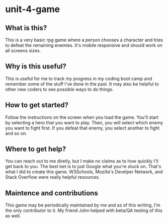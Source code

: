 # unit-4-game

## What is this?
This is a very basic rpg game where a person chooses a character and tries to defeat the remaining enemies. It's mobile responsive and should work on all screens sizes.

## Why is this useful?
This is useful for me to track my progress in my coding boot camp and remember some of the stuff I've done in the past. It may also be helpful to other new coders to see possible ways to do things.

## How to get started?
Follow the instructions on the screen when you load the game. You'll start by selecting a hero that you want to play. Then, you will select which enemy you want to fight first. If you defeat that enemy, you select another to fight and so on.

## Where to get help?
You can reach out to me diretly, but I make no claims as to how quickly I'll get back to you. The best bet is to just Google what you're stuck on. That's what I did to create this game. W3Schools, Mozilla's Develper Network, and Stack Overflow were really helpful resources.

## Maintence and contributions
This game may be periodically maintained by me and as of this writing, I'm the only contributor to it. My friend John helped with beta/QA testing of this as well.